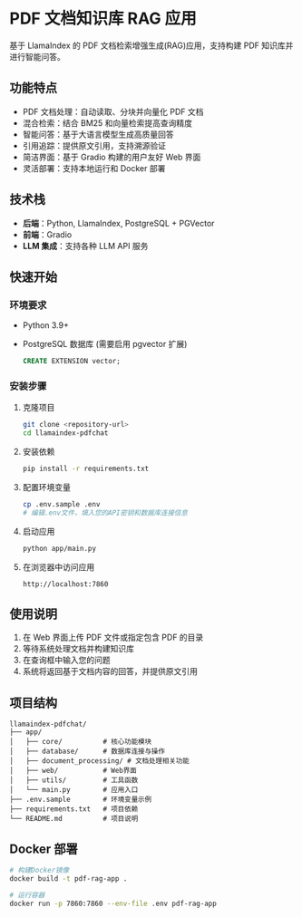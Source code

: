 # PDF 文档知识库 RAG 应用

基于 LlamaIndex 的 PDF 文档检索增强生成(RAG)应用，支持构建 PDF 知识库并进行智能问答。

## 功能特点

- PDF 文档处理：自动读取、分块并向量化 PDF 文档
- 混合检索：结合 BM25 和向量检索提高查询精度
- 智能问答：基于大语言模型生成高质量回答
- 引用追踪：提供原文引用，支持溯源验证
- 简洁界面：基于 Gradio 构建的用户友好 Web 界面
- 灵活部署：支持本地运行和 Docker 部署

## 技术栈

- **后端**：Python, LlamaIndex, PostgreSQL + PGVector
- **前端**：Gradio
- **LLM 集成**：支持各种 LLM API 服务

## 快速开始

### 环境要求

- Python 3.9+
- PostgreSQL 数据库 (需要启用 pgvector 扩展)

  ```sql
  CREATE EXTENSION vector;
  ```

### 安装步骤

1. 克隆项目

   ```bash
   git clone <repository-url>
   cd llamaindex-pdfchat
   ```

2. 安装依赖

   ```bash
   pip install -r requirements.txt
   ```

3. 配置环境变量

   ```bash
   cp .env.sample .env
   # 编辑.env文件，填入您的API密钥和数据库连接信息
   ```

4. 启动应用

   ```bash
   python app/main.py
   ```

5. 在浏览器中访问应用

   ```text
   http://localhost:7860
   ```

## 使用说明

1. 在 Web 界面上传 PDF 文件或指定包含 PDF 的目录
2. 等待系统处理文档并构建知识库
3. 在查询框中输入您的问题
4. 系统将返回基于文档内容的回答，并提供原文引用

## 项目结构

```text
llamaindex-pdfchat/
├── app/
│   ├── core/          # 核心功能模块
│   ├── database/      # 数据库连接与操作
│   ├── document_processing/ # 文档处理相关功能
│   ├── web/           # Web界面
│   ├── utils/         # 工具函数
│   └── main.py        # 应用入口
├── .env.sample        # 环境变量示例
├── requirements.txt   # 项目依赖
└── README.md          # 项目说明
```

## Docker 部署

```bash
# 构建Docker镜像
docker build -t pdf-rag-app .

# 运行容器
docker run -p 7860:7860 --env-file .env pdf-rag-app
```
